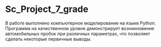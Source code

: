 # Sc_Project_7_grade
В работе выполнено компьютерное моделирование на языке Python. Программа на качественном уровне демонстрирует возникновение автомобильных пробок при различных параметрах, что позволяет сделать некоторые первичные выводы.
